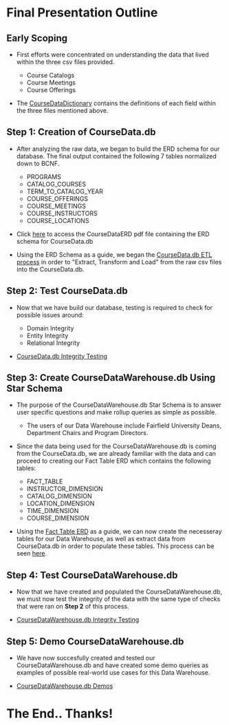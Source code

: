Final Presentation Outline
======

## Early Scoping

- First efforts were concentrated on understanding the data that lived within the three csv files provided.
    - Course Catalogs
    - Course Meetings
    - Course Offerings

- The [CourseDataDictionary](https://github.com/fairfield-ba510-spring2020/term-project-sql/blob/master/docs/CourseDataDictionary.md) contains the definitions of each field within the three files mentioned above.


## Step 1: Creation of CourseData.db

-  After analyzing the raw data, we began to build the ERD schema for our database. The final output contained the following 7 tables normalized down to BCNF.
    - PROGRAMS
    - CATALOG_COURSES
    - TERM_TO_CATALOG_YEAR
    - COURSE_OFFERINGS
    - COURSE_MEETINGS
    - COURSE_INSTRUCTORS
    - COURSE_LOCATIONS

- Click [here](https://github.com/fairfield-ba510-spring2020/term-project-sql/blob/master/docs/CourseDataERD.pdf) to access the CourseDataERD pdf file containing the ERD schema for CourseData.db

- Using the ERD Schema as a guide, we began the [CourseData.db ETL process](https://github.com/fairfield-ba510-spring2020/term-project-sql/blob/master/CourseDataETL.ipynb) in order to "Extract, Transform and Load" from the raw csv files into the CourseData.db.

## Step 2: Test CourseData.db

- Now that we have build our database, testing is required to check for possible issues around:
    - Domain Integrity
    - Entity Integrity
    - Relational Integrity

- [CourseData.db Integrity Testing](https://github.com/fairfield-ba510-spring2020/term-project-sql/blob/master/CourseDataTests.ipynb)

## Step 3: Create CourseDataWarehouse.db Using Star Schema

- The purpose of the CourseDataWarehouse.db Star Schema is to answer user specific questions and make rollup queries as simple as possible.
    - The users of our Data Warehouse include Fairfield University Deans, Department Chairs and Program Directors.

- Since the data being used for the CourseDataWarehouse.db is coming from the CourseData.db, we are already familiar with the data and can proceed to creating our Fact Table ERD which contains the following tables:
    - FACT_TABLE
    - INSTRUCTOR_DIMENSION
    - CATALOG_DIMENSION
    - LOCATION_DIMENSION
    - TIME_DIMENSION
    - COURSE_DIMENSION

- Using the [Fact Table ERD](https://github.com/fairfield-ba510-spring2020/term-project-sql/blob/master/docs/Fact_Table.pdf) as a guide, we can now create the necesseray tables for our Data Warehouse, as well as extract data from CourseData.db in order to populate these tables. This process can be seen [here](https://github.com/fairfield-ba510-spring2020/term-project-sql/blob/master/CourseDataWarehouse.ipynb).

## Step 4: Test CourseDataWarehouse.db

- Now that we have created and populated the CourseDataWarehouse.db, we must now test the integrity of the data with the same type of checks that were ran on __Step 2__ of this process.

- [CourseDataWarehouse.db Integrity Testing](https://github.com/fairfield-ba510-spring2020/term-project-sql/blob/master/CourseDataWarehouseTests.ipynb)

## Step 5: Demo CourseDataWarehouse.db

- We have now succesfully created and tested our CourseDataWarehouse.db and have created some demo queries as examples of possible real-world use cases for this Data Warehouse.

- [CourseDataWarehouse.db Demos](https://github.com/fairfield-ba510-spring2020/term-project-sql/blob/master/CourseDataWarehouseDemo.ipynb)

The End.. Thanks!
======